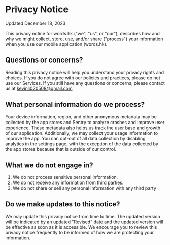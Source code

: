 # Privacy Notice

Updated December 18, 2023

This privacy notice for words.hk ("we", "us", or "our"), describes how and why we might collect, store,
use, and/or share ("process") your information when you use our mobile application (words.hk).

## Questions or concerns?
Reading this privacy notice will help you understand your privacy rights and choices.
If you do not agree with our policies and practices, please do not use our Services. If you still have
any questions or concerns, please contact us at kevinli020508@gmail.com

## What personal information do we process?
Your device information, region, and other anonymous metadata may be collected by the app stores and
Sentry to analyze crashes and improve user experience. These metadata also helps us track the user base
and growth of our application. Additionally, we may collect your usage information to improve the app.
You can opt-out of all data collection by disabling analytics in the settings page, with the exception
of the data collected by the app stores because that is outside of our control.

## What we do not engage in?
1. We do not process sensitive personal information.
2. We do not receive any information from third parties.
3. We do not share or sell any personal information with any third party

## Do we make updates to this notice?
We may update this privacy notice from time to time. The updated version will be indicated by an updated
"Revised" date and the updated version will be effective as soon as it is accessible. We encourage you
to review this privacy notice frequently to be informed of how we are protecting your information.
